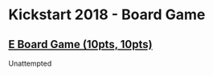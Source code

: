 # Kickstart 2018 - Board Game

## [E Board Game (10pts, 10pts)](https://codingcompetitions.withgoogle.com/kickstart/round/0000000000050ff5/0000000000051184)

Unattempted
